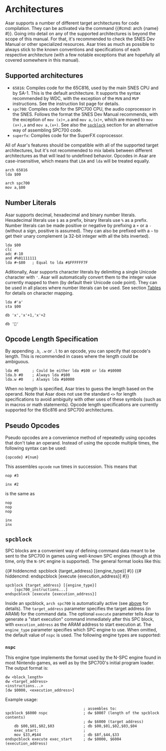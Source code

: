# Architectures

Asar supports a number of different target architectures for code compilation. They can be activated via the command {{#cmd: arch {name} #}}. Going into detail on any of the supported architectures is beyond the scope of this manual. For that, it's recommended to check the SNES Dev Manual or other specialized resources. Asar tries as much as possible to always stick to the known conventions and specifications of each respective architecture (with a few notable exceptions that are hopefully all covered somewhere in this manual).

## Supported architectures

- `65816`: Compiles code for the 65C816, used by the main SNES CPU and by SA-1. This is the default architecture. It supports the syntax recommended by WDC, with the exception of the `MVN` and `MVP` instructions. See the instruction list page for details.
- `spc700`: Compiles code for the SPC700 CPU, the audio coprocessor in the SNES. Follows the format the SNES Dev Manual recommends, with the exception of `mov (x)+,a` and `mov a,(x)+`, which are moved to `mov (x+),a` and `mov a,(x+)`. See also the [`spcblock`](#spcblock) section for an alternative way of assembling SPC700 code.
- `superfx`: Compiles code for the SuperFX coprocessor.

All of Asar's features should be compatible with all of the supported target architectures, but it's not recommended to mix labels between different architectures as that will lead to undefined behavior. Opcodes in Asar are case-insensitive, which means that `LDA` and `lda` will be treated equally.

```asar
arch 65816
lda $00

arch spc700
mov a,$00
```

## Number Literals

<!-- TODO: move this to math.md instead?? -->

Asar supports decimal, hexadecimal and binary number literals. Hexadecimal literals use `$` as a prefix, binary literals use `%` as a prefix. Number literals can be made positive or negative by prefixing a `+` or a `-` (without a sign, positive is assumed). They can also be prefixed with a `~` to get their unary complement (a 32-bit integer with all the bits inverted).

```asar
lda $00
clc
adc #-10
and #%01111111
lda #~$80   ; Equal to lda #$FFFFFF7F
```

Aditionally, Asar supports character literals by delimiting a single Unicode character with `'`. Asar will automatically convert them to the integer value currently mapped to them (by default their Unicode code point). They can be used in all places where number literals can be used. See section [Tables](#tables) for details on character mapping.

```asar
lda #'a'
sta $00

db 'x','x'+1,'x'+2

db '💩'
```

## Opcode Length Specification

By appending `.b`, `.w` or `.l` to an opcode, you can specify that opcode's length. This is recommended in cases where the length could be ambiguous.

```asar
lda #0      ; Could be either lda #$00 or lda #$0000
lda.b #0    ; Always lda #$00
lda.w #0    ; Always lda #$0000
```

When no length is specified, Asar tries to guess the length based on the operand. Note that Asar does not use the standard `<>` for length specifications to avoid ambiguity with other uses of these symbols (such as in macros or math statements). Opcode length specifications are currently supported for the 65c816 and SPC700 architectures.

## Pseudo Opcodes

Pseudo opcodes are a convenience method of repeatedly using opcodes that don't take an operand. Instead of using the opcode multiple times, the following syntax can be used:

```asar
{opcode} #{num}
```

This assembles `opcode` `num` times in succession. This means that

```asar
nop #3

inx #2
```

is the same as

```asar
nop
nop
nop

inx
inx
```

## `spcblock`

SPC blocks are a convenient way of defining command data meant to be sent to the SPC700 in games using well-known SPC engines (though at this time, only the `N-SPC` engine is supported). The general format looks like this:

{{# hiddencmd: spcblock {target_address} [{engine_type}] #}}
{{# hiddencmd: endspcblock [execute {execution_address}] #}}
```asar
spcblock {target_address} [{engine_type}]
    [spc700_instructions...]
endspcblock [execute {execution_address}]
```

Inside an spcblock, `arch spc700` is automatically active (see [above](#supported-architectures) for details). The `target_address` parameter specifies the target address (in ARAM) for the command data. The optional `execute` parameter tells Asar to generate a "start execution" command immediately after this SPC block, with `execution_address` as the ARAM address to start execution at. The `engine_type` parameter specifies which SPC engine to use. When omitted, the default value of `nspc` is used. The following engine types are supported:

### `nspc`

This engine type implements the format used by the N-SPC engine found in most Nintendo games, as well as by the SPC700's initial program loader. The output format is:

```asar
dw <block_length>
dw <target_address>
<instructions...>
[dw $0000, <execution_address>]
```

Example usage:

```asar
                                   ; assembles to:
spcblock $6000 nspc                ; dw $0007 (length of the spcblock contents)
                                   ; dw $6000 (target address)
    db $00,$01,$02,$03             ; db $00,$01,$02,$03,$04
    exec_start:                    ;
    mov $33,#$44                   ; db $8f,$44,$33
endspcblock execute exec_start     ; dw $0000, $6004  (execution_address)
```

